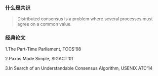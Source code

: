 ### 什么是共识

> Distributed consensus is a problem where several processes must agree on a common value.

### 经典论文

1.The Part-Time Parliament, TOCS'98

2.Paxos Made Simple, SIGACT'01

3.In Search of an Understandable Consensus Algorithm, USENIX ATC'14